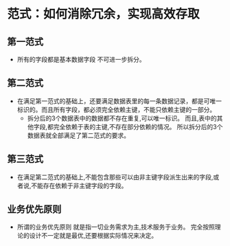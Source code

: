 # 范式：如何消除冗余，实现高效存取

## 第一范式

- 所有的字段都是基本数据字段 不可进一步拆分。

## 第二范式

- 在满足第一范式的基础上，还要满足数据表里的每一条数据记录，都是可唯一标识的。而且所有字段，都必须完全依赖主键，不能只依赖主键的一部分。
  - 拆分后的3个数据表中的数据都不存在重复,可以唯一标识。 而且,表中的其他字段,都完全依赖于表的主键,不存在部分依赖的情况。 所以拆分后的3个数据表就全部满足了第二范式的要求。

## 第三范式

- 在满足第二范式的基础上,不能包含那些可以由非主键字段派生出来的字段,或者说,不能存在依赖于非主键字段的字段。

## 业务优先原则

- 所谓的业务优先原则 就是指一切业务需求为主,技术服务于业务。 完全按照理论的设计不一定就是最优,还要根据实际情况来决定。
